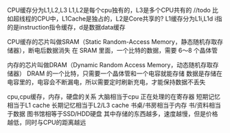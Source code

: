 
CPU缓存分为L1,L2,L3
L1,L2是每个cpu独有的，L3是多个CPU共有的   //todo 比如超线程的CPU中，L1Cache是独占的，L2是Core共享的?
L1缓存分为L1i,L1d    i指的是instruction指令缓存，d是数据data缓存

CPU缓存的芯片叫做SRAM（Static Random-Access Memory，静态随机存取存储器），断电后数据消失
在 SRAM 里面，一个比特的数据，需要 6～8 个晶体管


内存的芯片叫做DRAM（Dynamic Random Access Memory，动态随机存取存储器）
DRAM 的一个比特，只需要一个晶体管和一个电容就能存储
数据是存储在电容里的，电容会不断漏电，所以需要定时刷新充电，才能保持数据不丢失


cpu,cpu缓存，内存，硬盘的关系
大脑相当于cpu
正在处理的在寄存器
短期记忆相当于L1 cache
长期记忆相当于L2/L3 cache
书桌/书房相当于内存   书/资料相当于数据
图书馆相等于SSD/HDD硬盘
其中存储的东西越多，速度越慢，但是价格越低，同时与CPU的距离越远